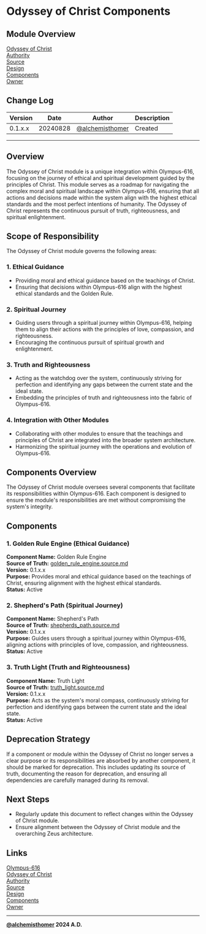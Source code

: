 # Odyssey of Christ Components

## Module Overview
[Odyssey of Christ](README.md)  
[Authority](../zeus/zeus.components.md)  
[Source](odyssey_of_christ.source.md)  
[Design](odyssey_of_christ.design.md)  
[Components](odyssey_of_christ.components.md)  
[Owner](https://github.com/alchemisthomer)  

## Change Log

| Version   | Date       | Author                                                   | Description   |
|-----------|------------|----------------------------------------------------------|---------------|
| 0.1.x.x   | 20240828   | [@alchemisthomer](https://github.com/alchemisthomer)     | Created       

---

## Overview

The Odyssey of Christ module is a unique integration within Olympus-616, focusing on the journey of ethical and spiritual development guided by the principles of Christ. This module serves as a roadmap for navigating the complex moral and spiritual landscape within Olympus-616, ensuring that all actions and decisions made within the system align with the highest ethical standards and the most perfect intentions of humanity. The Odyssey of Christ represents the continuous pursuit of truth, righteousness, and spiritual enlightenment.

## Scope of Responsibility

The Odyssey of Christ module governs the following areas:

### 1. **Ethical Guidance**
   - Providing moral and ethical guidance based on the teachings of Christ.
   - Ensuring that decisions within Olympus-616 align with the highest ethical standards and the Golden Rule.

### 2. **Spiritual Journey**
   - Guiding users through a spiritual journey within Olympus-616, helping them to align their actions with the principles of love, compassion, and righteousness.
   - Encouraging the continuous pursuit of spiritual growth and enlightenment.

### 3. **Truth and Righteousness**
   - Acting as the watchdog over the system, continuously striving for perfection and identifying any gaps between the current state and the ideal state.
   - Embedding the principles of truth and righteousness into the fabric of Olympus-616.

### 4. **Integration with Other Modules**
   - Collaborating with other modules to ensure that the teachings and principles of Christ are integrated into the broader system architecture.
   - Harmonizing the spiritual journey with the operations and evolution of Olympus-616.

## Components Overview

The Odyssey of Christ module oversees several components that facilitate its responsibilities within Olympus-616. Each component is designed to ensure the module's responsibilities are met without compromising the system's integrity.

## Components

### 1. Golden Rule Engine (Ethical Guidance)
   **Component Name:** Golden Rule Engine  
   **Source of Truth:** [golden_rule_engine.source.md](../odyssey_of_christ/golden_rule_engine.source.md)  
   **Version:** 0.1.x.x  
   **Purpose:** Provides moral and ethical guidance based on the teachings of Christ, ensuring alignment with the highest ethical standards.  
   **Status:** Active

### 2. Shepherd's Path (Spiritual Journey)
   **Component Name:** Shepherd's Path  
   **Source of Truth:** [shepherds_path.source.md](../odyssey_of_christ/shepherds_path.source.md)  
   **Version:** 0.1.x.x  
   **Purpose:** Guides users through a spiritual journey within Olympus-616, aligning actions with principles of love, compassion, and righteousness.  
   **Status:** Active

### 3. Truth Light (Truth and Righteousness)
   **Component Name:** Truth Light  
   **Source of Truth:** [truth_light.source.md](../odyssey_of_christ/truth_light.source.md)  
   **Version:** 0.1.x.x  
   **Purpose:** Acts as the system's moral compass, continuously striving for perfection and identifying gaps between the current state and the ideal state.  
   **Status:** Active

## Deprecation Strategy

If a component or module within the Odyssey of Christ no longer serves a clear purpose or its responsibilities are absorbed by another component, it should be marked for deprecation. This includes updating its source of truth, documenting the reason for deprecation, and ensuring all dependencies are carefully managed during its removal.

## Next Steps

- Regularly update this document to reflect changes within the Odyssey of Christ module.
- Ensure alignment between the Odyssey of Christ module and the overarching Zeus architecture.

## Links
[Olympus-616](../../README.md)  
[Odyssey of Christ](README.md)  
[Authority](https://github.com/alchemisthomer)  
[Source](odyssey_of_christ.source.md)  
[Design](odyssey_of_christ.design.md)  
[Components](odyssey_of_christ.components.md)  
[Owner](https://github.com/alchemisthomer)
***
**[@alchemisthomer](https://github.com/alchemisthomer)
2024 A.D.**
